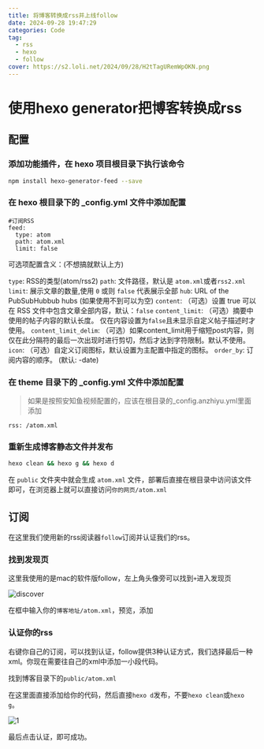 ```yaml
---
title: 将博客转换成rss并上线follow
date: 2024-09-28 19:47:29
categories: Code
tag:
  - rss
  - hexo 
  - follow
cover: https://s2.loli.net/2024/09/28/H2tTagURemWpOKN.png
---
```




# 使用hexo generator把博客转换成rss

## 配置

### 添加功能插件，在 hexo 项目根目录下执行该命令

```bash
npm install hexo-generator-feed --save
```

### 在 hexo 根目录下的 _config.yml 文件中添加配置

```shell
#订阅RSS
feed:
  type: atom
  path: atom.xml
  limit: false
```




可选项配置含义：(不想搞就默认上方)

`type`: RSS的类型(atom/rss2)
`path`: 文件路径，默认是 `atom.xml`或者`rss2.xml`
`limit`: 展示文章的数量,使用 `0` 或则 `false` 代表展示全部
`hub`: URL of the PubSubHubbub hubs (如果使用不到可以为空)
`content`: （可选）设置 true 可以在 RSS 文件中包含文章全部内容，默认：`false`
`content_limit`: （可选）摘要中使用的帖子内容的默认长度。 仅在内容设置为`false`且未显示自定义帖子描述时才使用。
`content_limit_delim`: （可选）如果content_limit用于缩短post内容，则仅在此分隔符的最后一次出现时进行剪切，然后才达到字符限制。默认不使用。
`icon`: （可选）自定义订阅图标，默认设置为主配置中指定的图标。
`order_by`: 订阅内容的顺序。 (默认: -date)



### 在 theme 目录下的 _config.yml 文件中添加配置

>如果是按照安知鱼视频配置的，应该在根目录的_config.anzhiyu.yml里面添加

```
rss: /atom.xml
```

### 重新生成博客静态文件并发布

```bash
hexo clean && hexo g && hexo d
```

在 `public` 文件夹中就会生成 `atom.xml` 文件，部署后直接在根目录中访问该文件即可，在浏览器上就可以直接访问`你的网页/atom.xml`



## 订阅

在这里我们使用新的rss阅读器`follow`订阅并认证我们的rss。

### 找到发现页

这里我使用的是mac的软件版follow，左上角头像旁可以找到`+`进入发现页

![discover](https://s2.loli.net/2024/09/28/3H6bUKasZAWqnuo.png)

在框中输入你的`博客地址/atom.xml`，预览，添加

### 认证你的rss

右键你自己的订阅，可以找到认证，follow提供3种认证方式，我们选择最后一种xml。你现在需要往自己的xml中添加一小段代码。

找到博客目录下的`public/atom.xml`

在这里面直接添加给你的代码，然后直接`hexo d`发布，不要`hexo clean`或`hexo g`。

![1](https://s2.loli.net/2024/09/28/envW1ExGktmIBud.png)

最后点击认证，即可成功。



